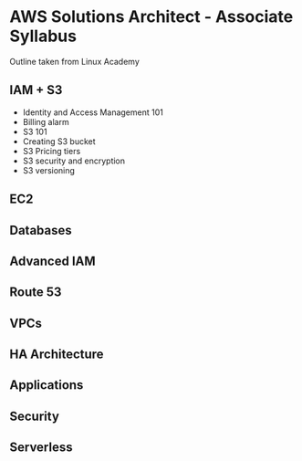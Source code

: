 # AWS Solutions Architect - Associate Syllabus
Outline taken from Linux Academy

## IAM + S3
- Identity and Access Management 101
- Billing alarm
- S3 101
- Creating S3 bucket
- S3 Pricing tiers
- S3 security and encryption
- S3 versioning
## EC2
## Databases
## Advanced IAM
## Route 53

## VPCs
## HA Architecture
## Applications
## Security
## Serverless
